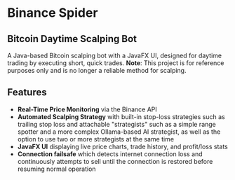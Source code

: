 # Binance Spider 
## Bitcoin Daytime Scalping Bot

A Java-based Bitcoin scalping bot with a JavaFX UI, designed for daytime trading by executing short, quick trades. 
**Note**: This project is for reference purposes only and is no longer a reliable method for scalping.

## Features

- **Real-Time Price Monitoring** via the Binance API
- **Automated Scalping Strategy** with built-in stop-loss strategies such as trailing stop loss and attachable "strategists" such as a simple range spotter and a more complex Ollama-based AI strategist, as well as the option to use two or more strategists at the same time
- **JavaFX UI** displaying live price charts, trade history, and profit/loss stats
- **Connection failsafe** which detects internet connection loss and continuously attempts to sell until the connection is restored before resuming normal operation
